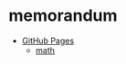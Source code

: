 # memorandum 

* [GitHub Pages](http://i05nagai.github.io/memorandum/)
    * [math](http://i05nagai.github.io/memorandum/math/)
